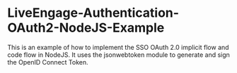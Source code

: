 # LiveEngage-Authentication-OAuth2-NodeJS-Example
This is an example of how to implement the SSO OAuth 2.0 implicit flow and code flow in NodeJS. It uses the jsonwebtoken module to generate and sign the OpenID Connect Token. 

